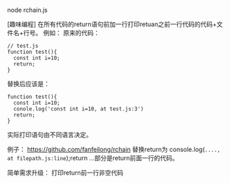 node rchain.js

[趣味编程]
在所有代码的return语句前加一行打印retuan之前一行代码的代码+文件名+行号。
例如：
原来的代码：
```
// test.js
function test(){
  const int i=10;
  return;
}
```
替换后应该是：
```
function test(){
  const int i=10;
  conole.log('const int i=10, at test.js:3')
  return;
}
```

实际打印语句由不同语言决定。

例子：
https://github.com/fanfeilong/rchain
替换return为 console.log(`...., at filepath.js:line`);return 
...部分是return前面一行的代码。

简单需求升级：
打印return前一行非空代码